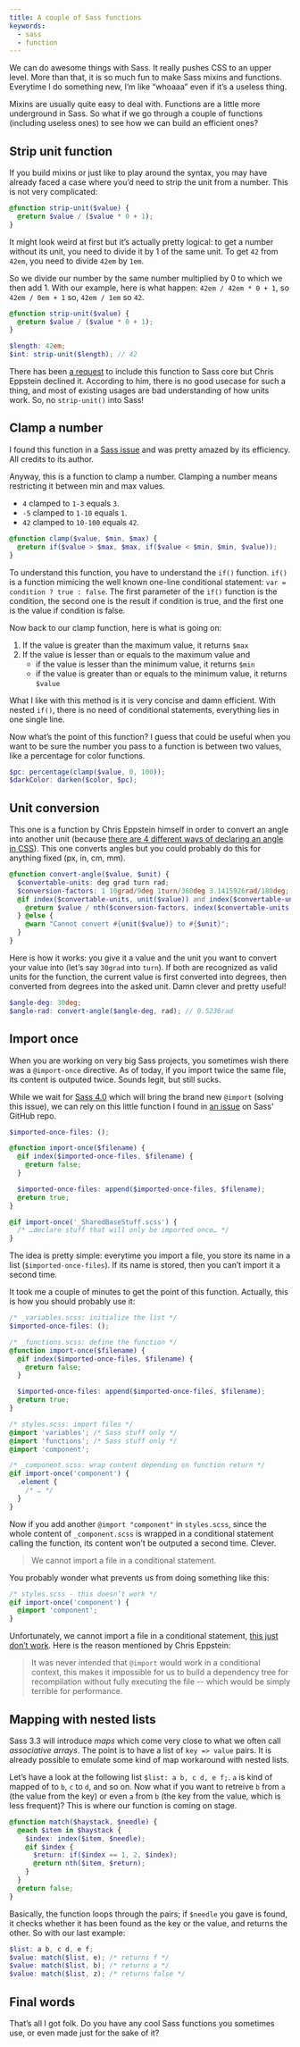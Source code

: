 ```yaml
---
title: A couple of Sass functions
keywords:
  - sass
  - function
---
```


We can do awesome things with Sass. It really pushes CSS to an upper level. More than that, it is so much fun to make Sass mixins and functions. Everytime I do something new, I’m like “whoaaa” even if it’s a useless thing.

Mixins are usually quite easy to deal with. Functions are a little more underground in Sass. So what if we go through a couple of functions (including useless ones) to see how we can build an efficient ones?

## Strip unit function

If you build mixins or just like to play around the syntax, you may have already faced a case where you’d need to strip the unit from a number. This is not very complicated:

```scss
@function strip-unit($value) {
  @return $value / ($value * 0 + 1);
}
```

It might look weird at first but it’s actually pretty logical: to get a number without its unit, you need to divide it by 1 of the same unit. To get `42` from `42em`, you need to divide `42em` by `1em`.

So we divide our number by the same number multiplied by 0 to which we then add 1. With our example, here is what happen: `42em / 42em * 0 + 1`, so `42em / 0em + 1` so, `42em / 1em` so `42`.

```scss
@function strip-unit($value) {
  @return $value / ($value * 0 + 1);
}

$length: 42em;
$int: strip-unit($length); // 42
```

There has been [a request](https://github.com/nex3/sass/issues/533) to include this function to Sass core but Chris Eppstein declined it. According to him, there is no good usecase for such a thing, and most of existing usages are bad understanding of how units work. So, no `strip-unit()` into Sass!

## Clamp a number

I found this function in a [Sass issue](https://github.com/nex3/sass/pull/402) and was pretty amazed by its efficiency. All credits to its author.

Anyway, this is a function to clamp a number. Clamping a number means restricting it between min and max values.

* `4` clamped to `1-3` equals `3`.
* `-5` clamped to `1-10` equals `1`.
* `42` clamped to `10-100` equals `42`.

```scss
@function clamp($value, $min, $max) {
  @return if($value > $max, $max, if($value < $min, $min, $value));
}
```

To understand this function, you have to understand the `if()` function. `if()` is a function mimicing the well known one-line conditional statement: `var = condition ? true : false`. The first parameter of the `if()` function is the condition, the second one is the result if condition is true, and the first one is the value if condition is false.

Now back to our clamp function, here is what is going on:

1. If the value is greater than the maximum value, it returns `$max`
1. If the value is lesser than or equals to the maximum value and
   * if the value is lesser than the minimum value, it returns `$min`
   * if the value is greater than or equals to the minimum value, it returns `$value`

What I like with this method is it is very concise and damn efficient. With nested `if()`, there is no need of conditional statements, everything lies in one single line.

Now what’s the point of this function? I guess that could be useful when you want to be sure the number you pass to a function is between two values, like a percentage for color functions.

```scss
$pc: percentage(clamp($value, 0, 100));
$darkColor: darken($color, $pc);
```

## Unit conversion

This one is a function by Chris Eppstein himself in order to convert an angle into another unit (because [there are 4 different ways of declaring an angle in CSS](https://codepen.io/HugoGiraudel/pen/rdgse)). This one converts angles but you could probably do this for anything fixed (px, in, cm, mm).

```scss
@function convert-angle($value, $unit) {
  $convertable-units: deg grad turn rad;
  $conversion-factors: 1 10grad/9deg 1turn/360deg 3.1415926rad/180deg;
  @if index($convertable-units, unit($value)) and index($convertable-units, $unit) {
    @return $value / nth($conversion-factors, index($convertable-units, unit($value))) * nth($conversion-factors, index($convertable-units, $unit));
  } @else {
    @warn "Cannot convert #{unit($value)} to #{$unit}";
  }
}
```

Here is how it works: you give it a value and the unit you want to convert your value into (let’s say `30grad` into `turn`). If both are recognized as valid units for the function, the current value is first converted into degrees, then converted from degrees into the asked unit. Damn clever and pretty useful!

```scss
$angle-deg: 30deg;
$angle-rad: convert-angle($angle-deg, rad); // 0.5236rad
```

## Import once

When you are working on very big Sass projects, you sometimes wish there was a `@import-once` directive. As of today, if you import twice the same file, its content is outputed twice. Sounds legit, but still sucks.

While we wait for [Sass 4.0](https://github.com/nex3/sass/issues/353#issuecomment-18626307) which will bring the brand new `@import` (solving this issue), we can rely on this little function I found in [an issue](https://github.com/nex3/sass/issues/156) on Sass' GitHub repo.

```scss
$imported-once-files: ();

@function import-once($filename) {
  @if index($imported-once-files, $filename) {
    @return false;
  }

  $imported-once-files: append($imported-once-files, $filename);
  @return true;
}

@if import-once('_SharedBaseStuff.scss') {
  /* …declare stuff that will only be imported once… */
}
```

The idea is pretty simple: everytime you import a file, you store its name in a list (`$imported-once-files`). If its name is stored, then you can’t import it a second time.

It took me a couple of minutes to get the point of this function. Actually, this is how you should probably use it:

```scss
/* _variables.scss: initialize the list */
$imported-once-files: ();

/* _functions.scss: define the function */
@function import-once($filename) {
  @if index($imported-once-files, $filename) {
    @return false;
  }

  $imported-once-files: append($imported-once-files, $filename);
  @return true;
}

/* styles.scss: import files */
@import 'variables'; /* Sass stuff only */
@import 'functions'; /* Sass stuff only */
@import 'component';

/* _component.scss: wrap content depending on function return */
@if import-once('component') {
  .element {
    /* … */
  }
}
```

Now if you add another `@import "component"` in `styles.scss`, since the whole content of `_component.scss` is wrapped in a conditional statement calling the function, its content won’t be outputed a second time. Clever.

> We cannot import a file in a conditional statement.

You probably wonder what prevents us from doing something like this:

```scss
/* styles.scss - this doesn’t work */
@if import-once('component') {
  @import 'component';
}
```

Unfortunately, we cannot import a file in a conditional statement, [this just don’t work](https://github.com/nex3/sass/issues/451). Here is the reason mentioned by Chris Eppstein:

> It was never intended that `@import` would work in a conditional context, this makes it impossible for us to build a dependency tree for recompilation without fully executing the file -- which would be simply terrible for performance.

## Mapping with nested lists

Sass 3.3 will introduce _maps_ which come very close to what we often call _associative arrays_. The point is to have a list of `key => value` pairs. It is already possible to emulate some kind of map workaround with nested lists.

Let’s have a look at the following list `$list: a b, c d, e f;`. `a` is kind of mapped of to `b`, `c` to `d`, and so on. Now what if you want to retreive `b` from `a` (the value from the key) or even `a` from `b` (the key from the value, which is less frequent)? This is where our function is coming on stage.

```scss
@function match($haystack, $needle) {
  @each $item in $haystack {
    $index: index($item, $needle);
    @if $index {
      $return: if($index == 1, 2, $index);
      @return nth($item, $return);
    }
  }
  @return false;
}
```

Basically, the function loops through the pairs; if `$needle` you gave is found, it checks whether it has been found as the key or the value, and returns the other. So with our last example:

```scss
$list: a b, c d, e f;
$value: match($list, e); /* returns f */
$value: match($list, b); /* returns a */
$value: match($list, z); /* returns false */
```

## Final words

That’s all I got folk. Do you have any cool Sass functions you sometimes use, or even made just for the sake of it?
